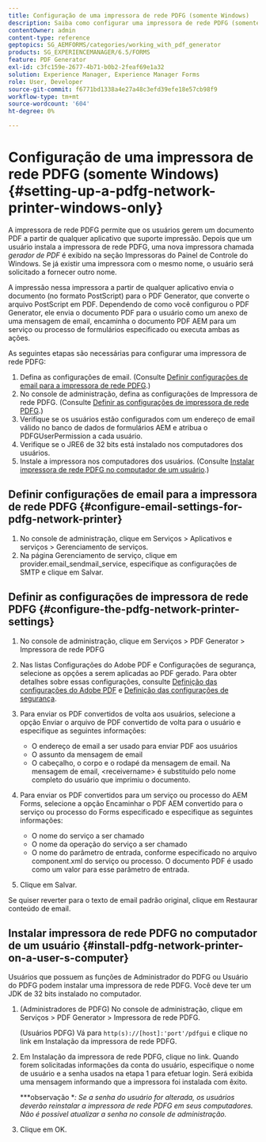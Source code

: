 ```yaml
---
title: Configuração de uma impressora de rede PDFG (somente Windows)
description: Saiba como configurar uma impressora de rede PDFG (somente Windows )
contentOwner: admin
content-type: reference
geptopics: SG_AEMFORMS/categories/working_with_pdf_generator
products: SG_EXPERIENCEMANAGER/6.5/FORMS
feature: PDF Generator
exl-id: c3fc159e-2677-4b71-b0b2-2feaf69e1a32
solution: Experience Manager, Experience Manager Forms
role: User, Developer
source-git-commit: f6771bd1338a4e27a48c3efd39efe18e57cb98f9
workflow-type: tm+mt
source-wordcount: '604'
ht-degree: 0%

---
```


# Configuração de uma impressora de rede PDFG (somente Windows) {#setting-up-a-pdfg-network-printer-windows-only}

A impressora de rede PDFG permite que os usuários gerem um documento PDF a partir de qualquer aplicativo que suporte impressão. Depois que um usuário instala a impressora de rede PDFG, uma nova impressora chamada *gerador de PDF* é exibido na seção Impressoras do Painel de Controle do Windows. Se já existir uma impressora com o mesmo nome, o usuário será solicitado a fornecer outro nome.

A impressão nessa impressora a partir de qualquer aplicativo envia o documento (no formato PostScript) para o PDF Generator, que converte o arquivo PostScript em PDF. Dependendo de como você configurou o PDF Generator, ele envia o documento PDF para o usuário como um anexo de uma mensagem de email, encaminha o documento PDF AEM para um serviço ou processo de formulários especificado ou executa ambas as ações.

As seguintes etapas são necessárias para configurar uma impressora de rede PDFG:

1. Defina as configurações de email. (Consulte [Definir configurações de email para a impressora de rede PDFG](setting-pdfg-network-printer-windows.md#configure-email-settings-for-pdfg-network-printer).)
1. No console de administração, defina as configurações de Impressora de rede PDFG. (Consulte [Definir as configurações de impressora de rede PDFG](setting-pdfg-network-printer-windows.md#configure-the-pdfg-network-printer-settings).)
1. Verifique se os usuários estão configurados com um endereço de email válido no banco de dados de formulários AEM e atribua o PDFGUserPermission a cada usuário. <!-- Fix broken link See Setting up and organizing users -->
1. Verifique se o JRE6 de 32 bits está instalado nos computadores dos usuários.
1. Instale a impressora nos computadores dos usuários. (Consulte [Instalar impressora de rede PDFG no computador de um usuário](setting-pdfg-network-printer-windows.md#install-pdfg-network-printer-on-a-user-s-computer).)

## Definir configurações de email para a impressora de rede PDFG {#configure-email-settings-for-pdfg-network-printer}

1. No console de administração, clique em Serviços > Aplicativos e serviços > Gerenciamento de serviços.
1. Na página Gerenciamento de serviço, clique em provider.email_sendmail_service, especifique as configurações de SMTP e clique em Salvar.

## Definir as configurações de impressora de rede PDFG {#configure-the-pdfg-network-printer-settings}

1. No console de administração, clique em Serviços > PDF Generator > Impressora de rede PDFG
1. Nas listas Configurações do Adobe PDF e Configurações de segurança, selecione as opções a serem aplicadas ao PDF gerado. Para obter detalhes sobre essas configurações, consulte [Definição das configurações do Adobe PDF](/help/forms/using/admin-help/configuring-pdf-settings.md#configuring-adobe-pdf-settings) e [Definição das configurações de segurança](/help/forms/using/admin-help/configuring-security-settings.md#configuring-security-settings).
1. Para enviar os PDF convertidos de volta aos usuários, selecione a opção Enviar o arquivo de PDF convertido de volta para o usuário e especifique as seguintes informações:

   * O endereço de email a ser usado para enviar PDF aos usuários
   * O assunto da mensagem de email
   * O cabeçalho, o corpo e o rodapé da mensagem de email. Na mensagem de email, &lt;receivername> é substituído pelo nome completo do usuário que imprimiu o documento.

1. Para enviar os PDF convertidos para um serviço ou processo do AEM Forms, selecione a opção Encaminhar o PDF AEM convertido para o serviço ou processo do Forms especificado e especifique as seguintes informações:

   * O nome do serviço a ser chamado
   * O nome da operação do serviço a ser chamado
   * O nome do parâmetro de entrada, conforme especificado no arquivo component.xml do serviço ou processo. O documento PDF é usado como um valor para esse parâmetro de entrada.

1. Clique em Salvar.

Se quiser reverter para o texto de email padrão original, clique em Restaurar conteúdo de email.

## Instalar impressora de rede PDFG no computador de um usuário {#install-pdfg-network-printer-on-a-user-s-computer}

Usuários que possuem as funções de Administrador do PDFG ou Usuário do PDFG podem instalar uma impressora de rede PDFG. Você deve ter um JDK de 32 bits instalado no computador.

1. (Administradores de PDFG) No console de administração, clique em Serviços > PDF Generator > Impressora de rede PDFG.

   (Usuários PDFG) Vá para `http(s)://[host]:'port'/pdfgui` e clique no link em Instalação da impressora de rede PDFG.

1. Em Instalação da impressora de rede PDFG, clique no link. Quando forem solicitadas informações da conta do usuário, especifique o nome de usuário e a senha usados na etapa 1 para efetuar login. Será exibida uma mensagem informando que a impressora foi instalada com êxito.

   ***observação **: Se a senha do usuário for alterada, os usuários deverão reinstalar a impressora de rede PDFG em seus computadores. Não é possível atualizar a senha no console de administração.*

1. Clique em OK.
